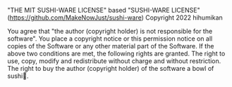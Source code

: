 "THE MIT SUSHI-WARE LICENSE" based "SUSHI-WARE LICENSE" (<https://github.com/MakeNowJust/sushi-ware>) Copyright 2022 hihumikan

You agree that "the author (copyright holder) is not responsible for the software".
You place a copyright notice or this permission notice on all copies of the Software or any other material part of the Software. If the above two conditions are met, the following rights are granted.
The right to use, copy, modify and redistribute without charge and without restriction.
The right to buy the author (copyright holder) of the software a bowl of sushi🍣.
